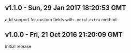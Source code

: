 v1.1.0 - Sun, 29 Jan 2017 18:20:53 GMT
--------------------------------------

add support for custom fields with `.meta`/`.extra` method



v1.0.0 - Fri, 21 Oct 2016 21:20:09 GMT
--------------------------------------

initial release
